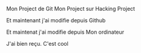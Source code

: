 Mon Project de  Git
Mon Project sur Hacking Project

Et maintenant j'ai modifie depuis Github

Et maintenat j'ai modifie depuis Mon ordinateur	

J'ai bien reçu. C'est cool


